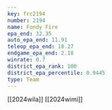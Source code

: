 ```yaml
---
key: frc2194
number: 2194
name: Fondy Fire
epa_end: 32.35
auto_epa_end: 11.91
teleop_epa_end: 18.27
endgame_epa_end: 2.18
winrate: 0.7
district_epa_rank: 100
district_epa_percentile: 0.9445
type: Team
---
```

[[2024wila]]
[[2024wimi]]
